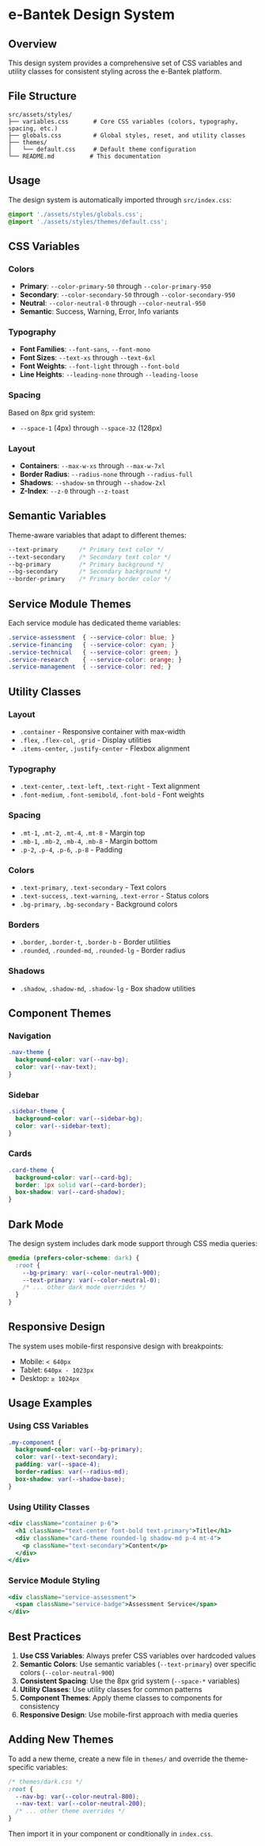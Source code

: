 # e-Bantek Design System

## Overview

This design system provides a comprehensive set of CSS variables and utility classes for consistent styling across the e-Bantek platform.

## File Structure

```
src/assets/styles/
├── variables.css       # Core CSS variables (colors, typography, spacing, etc.)
├── globals.css         # Global styles, reset, and utility classes
├── themes/
│   └── default.css     # Default theme configuration
└── README.md          # This documentation
```

## Usage

The design system is automatically imported through `src/index.css`:

```css
@import './assets/styles/globals.css';
@import './assets/styles/themes/default.css';
```

## CSS Variables

### Colors

- **Primary**: `--color-primary-50` through `--color-primary-950`
- **Secondary**: `--color-secondary-50` through `--color-secondary-950`
- **Neutral**: `--color-neutral-0` through `--color-neutral-950`
- **Semantic**: Success, Warning, Error, Info variants

### Typography

- **Font Families**: `--font-sans`, `--font-mono`
- **Font Sizes**: `--text-xs` through `--text-6xl`
- **Font Weights**: `--font-light` through `--font-bold`
- **Line Heights**: `--leading-none` through `--leading-loose`

### Spacing

Based on 8px grid system:
- `--space-1` (4px) through `--space-32` (128px)

### Layout

- **Containers**: `--max-w-xs` through `--max-w-7xl`
- **Border Radius**: `--radius-none` through `--radius-full`
- **Shadows**: `--shadow-sm` through `--shadow-2xl`
- **Z-Index**: `--z-0` through `--z-toast`

## Semantic Variables

Theme-aware variables that adapt to different themes:

```css
--text-primary      /* Primary text color */
--text-secondary    /* Secondary text color */
--bg-primary        /* Primary background */
--bg-secondary      /* Secondary background */
--border-primary    /* Primary border color */
```

## Service Module Themes

Each service module has dedicated theme variables:

```css
.service-assessment  { --service-color: blue; }
.service-financing   { --service-color: cyan; }
.service-technical   { --service-color: green; }
.service-research    { --service-color: orange; }
.service-management  { --service-color: red; }
```

## Utility Classes

### Layout
- `.container` - Responsive container with max-width
- `.flex`, `.flex-col`, `.grid` - Display utilities
- `.items-center`, `.justify-center` - Flexbox alignment

### Typography
- `.text-center`, `.text-left`, `.text-right` - Text alignment
- `.font-medium`, `.font-semibold`, `.font-bold` - Font weights

### Spacing
- `.mt-1`, `.mt-2`, `.mt-4`, `.mt-8` - Margin top
- `.mb-1`, `.mb-2`, `.mb-4`, `.mb-8` - Margin bottom
- `.p-2`, `.p-4`, `.p-6`, `.p-8` - Padding

### Colors
- `.text-primary`, `.text-secondary` - Text colors
- `.text-success`, `.text-warning`, `.text-error` - Status colors
- `.bg-primary`, `.bg-secondary` - Background colors

### Borders
- `.border`, `.border-t`, `.border-b` - Border utilities
- `.rounded`, `.rounded-md`, `.rounded-lg` - Border radius

### Shadows
- `.shadow`, `.shadow-md`, `.shadow-lg` - Box shadow utilities

## Component Themes

### Navigation
```css
.nav-theme {
  background-color: var(--nav-bg);
  color: var(--nav-text);
}
```

### Sidebar
```css
.sidebar-theme {
  background-color: var(--sidebar-bg);
  color: var(--sidebar-text);
}
```

### Cards
```css
.card-theme {
  background-color: var(--card-bg);
  border: 1px solid var(--card-border);
  box-shadow: var(--card-shadow);
}
```

## Dark Mode

The design system includes dark mode support through CSS media queries:

```css
@media (prefers-color-scheme: dark) {
  :root {
    --bg-primary: var(--color-neutral-900);
    --text-primary: var(--color-neutral-0);
    /* ... other dark mode overrides */
  }
}
```

## Responsive Design

The system uses mobile-first responsive design with breakpoints:

- Mobile: `< 640px`
- Tablet: `640px - 1023px`
- Desktop: `≥ 1024px`

## Usage Examples

### Using CSS Variables
```css
.my-component {
  background-color: var(--bg-primary);
  color: var(--text-secondary);
  padding: var(--space-4);
  border-radius: var(--radius-md);
  box-shadow: var(--shadow-base);
}
```

### Using Utility Classes
```jsx
<div className="container p-6">
  <h1 className="text-center font-bold text-primary">Title</h1>
  <div className="card-theme rounded-lg shadow-md p-4 mt-4">
    <p className="text-secondary">Content</p>
  </div>
</div>
```

### Service Module Styling
```jsx
<div className="service-assessment">
  <span className="service-badge">Assessment Service</span>
</div>
```

## Best Practices

1. **Use CSS Variables**: Always prefer CSS variables over hardcoded values
2. **Semantic Colors**: Use semantic variables (`--text-primary`) over specific colors (`--color-neutral-900`)
3. **Consistent Spacing**: Use the 8px grid system (`--space-*` variables)
4. **Utility Classes**: Use utility classes for common patterns
5. **Component Themes**: Apply theme classes to components for consistency
6. **Responsive Design**: Use mobile-first approach with media queries

## Adding New Themes

To add a new theme, create a new file in `themes/` and override the theme-specific variables:

```css
/* themes/dark.css */
:root {
  --nav-bg: var(--color-neutral-800);
  --nav-text: var(--color-neutral-200);
  /* ... other theme overrides */
}
```

Then import it in your component or conditionally in `index.css`.